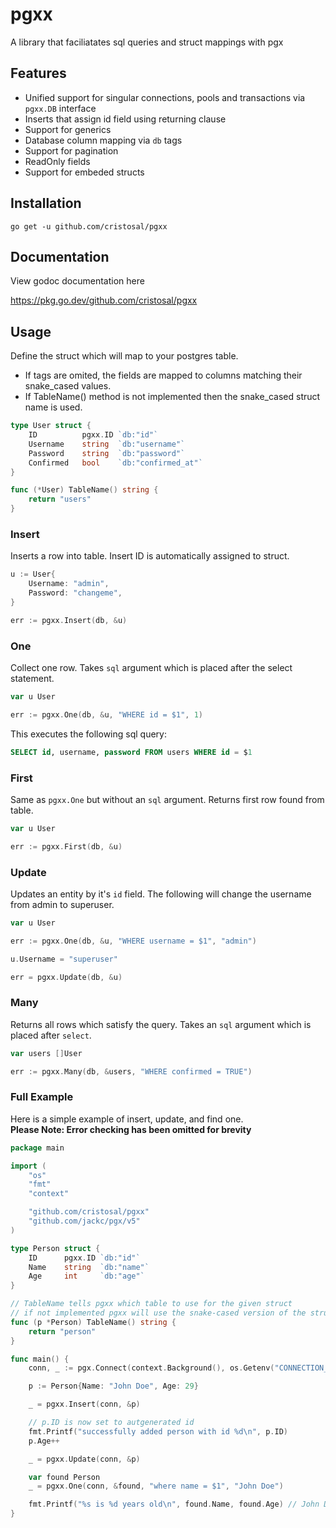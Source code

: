 # pgxx

A library that faciliatates sql queries and struct mappings with pgx

## Features
- Unified support for singular connections, pools and transactions via `pgxx.DB` interface
- Inserts that assign id field using returning clause
- Support for generics
- Database column mapping via `db` tags
- Support for pagination
- ReadOnly fields
- Support for embeded structs

## Installation

`go get -u github.com/cristosal/pgxx`

## Documentation

View godoc documentation here

https://pkg.go.dev/github.com/cristosal/pgxx

## Usage

Define the struct which will map to your postgres table.
- If tags are omited, the fields are mapped to columns matching their snake_cased values.
- If TableName() method is not implemented then the snake_cased struct name is used.

```go
type User struct {
    ID          pgxx.ID `db:"id"`
    Username    string  `db:"username"`
    Password    string  `db:"password"`
    Confirmed   bool    `db:"confirmed_at"`
}

func (*User) TableName() string {
    return "users"
}
```

### Insert
Inserts a row into table. Insert ID is automatically assigned to struct.

```go
u := User{
    Username: "admin",
    Password: "changeme",
}

err := pgxx.Insert(db, &u)
```


### One
Collect one row. Takes `sql` argument which is placed after the select statement.

```go
var u User

err := pgxx.One(db, &u, "WHERE id = $1", 1)
```
This executes the following sql query:

```sql
SELECT id, username, password FROM users WHERE id = $1
```

### First

Same as `pgxx.One` but without an `sql` argument. Returns first row found from table.

```go
var u User

err := pgxx.First(db, &u)
```


### Update

Updates an entity by it's `id` field. The following will change the username from admin to superuser.

```go
var u User

err := pgxx.One(db, &u, "WHERE username = $1", "admin")

u.Username = "superuser"

err = pgxx.Update(db, &u)
```

### Many
Returns all rows which satisfy the query. Takes an `sql` argument which is placed after `select`.

```go
var users []User

err := pgxx.Many(db, &users, "WHERE confirmed = TRUE")
```

### Full Example
Here is a simple example of insert, update, and find one.  
**Please Note: Error checking has been omitted for brevity**

```go
package main

import (
    "os"
    "fmt"
    "context"

    "github.com/cristosal/pgxx"
    "github.com/jackc/pgx/v5"
)

type Person struct {
    ID      pgxx.ID `db:"id"`
    Name    string  `db:"name"`
    Age     int     `db:"age"`
}

// TableName tells pgxx which table to use for the given struct
// if not implemented pgxx will use the snake-cased version of the struct name ie) person
func (p *Person) TableName() string {
    return "person"
}

func main() {
    conn, _ := pgx.Connect(context.Background(), os.Getenv("CONNECTION_STRING"))

    p := Person{Name: "John Doe", Age: 29}

    _ = pgxx.Insert(conn, &p)

    // p.ID is now set to autgenerated id
    fmt.Printf("successfully added person with id %d\n", p.ID)
    p.Age++

    _ = pgxx.Update(conn, &p)

    var found Person
    _ = pgxx.One(conn, &found, "where name = $1", "John Doe")

    fmt.Printf("%s is %d years old\n", found.Name, found.Age) // John Doe is 30 years old 
}

```
